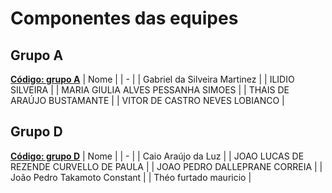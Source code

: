 # Componentes das equipes

## Grupo A
**[Código: grupo A](grupoA.ino)**
| Nome |
| - |
| Gabriel da Silveira Martinez |
| ILIDIO SILVEIRA |
| MARIA GIULIA ALVES PESSANHA SIMOES |
| THAIS DE ARAÚJO BUSTAMANTE |
| VITOR DE CASTRO NEVES LOBIANCO |

## Grupo D
**[Código: grupo D](grupoD.ino)**
| Nome |
| - |
| Caio Araújo da Luz |
| JOAO LUCAS DE REZENDE CURVELLO DE PAULA |
| JOAO PEDRO DALLEPRANE CORREIA |
| João Pedro Takamoto Constant |
| Théo furtado mauricio |

